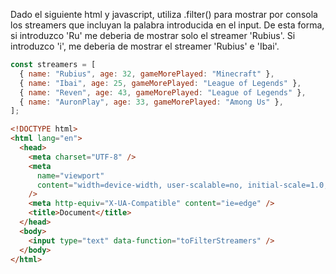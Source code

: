 Dado el siguiente html y javascript, utiliza .filter() para mostrar por consola los streamers que incluyan la palabra introducida en el input. De esta forma, si introduzco 'Ru' me deberia de mostrar solo el streamer 'Rubius'. Si
introduzco 'i', me deberia de mostrar el streamer 'Rubius' e 'Ibai'.

```js
const streamers = [
  { name: "Rubius", age: 32, gameMorePlayed: "Minecraft" },
  { name: "Ibai", age: 25, gameMorePlayed: "League of Legends" },
  { name: "Reven", age: 43, gameMorePlayed: "League of Legends" },
  { name: "AuronPlay", age: 33, gameMorePlayed: "Among Us" },
];
```

```html
<!DOCTYPE html>
<html lang="en">
  <head>
    <meta charset="UTF-8" />
    <meta
      name="viewport"
      content="width=device-width, user-scalable=no, initial-scale=1.0, maximum-scale=1.0, minimum-scale=1.0"
    />
    <meta http-equiv="X-UA-Compatible" content="ie=edge" />
    <title>Document</title>
  </head>
  <body>
    <input type="text" data-function="toFilterStreamers" />
  </body>
</html>
```
